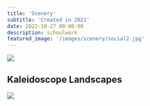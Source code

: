 ```yaml
---
title: 'Scenery'
subtitle: 'Created in 2021'
date: 2022-10-27 00:00:00
description: schoolwork
featured_image: '/images/scenery/social2.jpg'
---
```


![](/images/scenery/social2.jpg)

## Kaleidoscope Landscapes



<div class="gallery" data-columns="3">
	<img src="/images/scenery/social2.jpg">


</div>